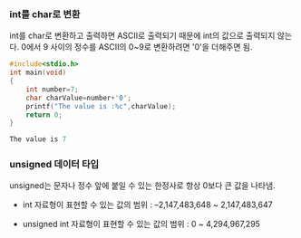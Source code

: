 ### int를 char로 변환
int를 char로 변환하고 출력하면 ASCII로 출력되기 때문에 int의 값으로 출력되지 않는다.
0에서 9 사이의 정수를 ASCII의 0~9로 변환하려면 '0'을 더해주면 됨.

```c
#include<stdio.h>
int main(void)
{
    int number=7;  
    char charValue=number+'0';
    printf("The value is :%c",charValue);
    return 0;
}
```
```c
The value is 7
```
### unsigned 데이터 타입
unsigned는 문자나 정수 앞에 붙일 수 있는 한정사로 항상 0보다 큰 값을 나타냄.

* int 자료형이 표현할 수 있는 값의 범위 : –2,147,483,648 ~ 2,147,483,647

* unsigned int 자료형이 표현할 수 있는 값의 범위 : 0 ~ 4,294,967,295
